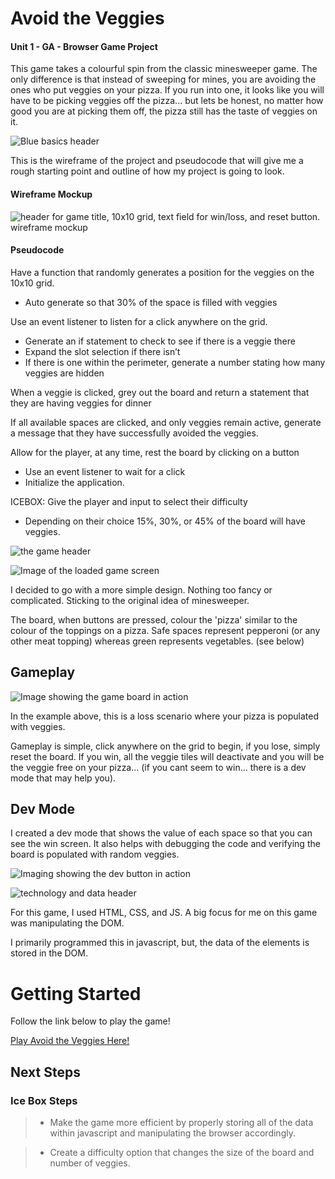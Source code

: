 # Avoid the Veggies
#### Unit 1 - GA - Browser Game Project

This game takes a colourful spin from the classic minesweeper game. The only difference is that instead of sweeping for mines, you are avoiding the ones who put veggies on your pizza. If you run into one, it looks like you will have to be picking veggies off the pizza... but lets be honest, no matter how good you are at picking them off, the pizza still has the taste of veggies on it. 

![Blue basics header](https://i.imgur.com/DwNQuSA.png)

This is the wireframe of the project and pseudocode that will give me a rough starting point and outline of how my project is going to look. 

#### **Wireframe Mockup** 
![header for game title, 10x10 grid, text field for win/loss, and reset button. wireframe mockup](https://i.imgur.com/hYdMkb9.png) 

#### **Pseudocode**

Have a function that randomly generates a position for the veggies on the 10x10 grid.
- Auto generate so that 30% of the space is filled with veggies

Use an event listener to listen for a click anywhere on the grid.
- Generate an if statement to check to see if there is a veggie there
- Expand the slot selection if there isn’t 
- If there is one within the perimeter, generate a number stating how many veggies are hidden

When a veggie is clicked, grey out the board and return a statement that they are having veggies for dinner

If all available spaces are clicked, and only veggies remain active, generate a message that they have successfully avoided the veggies.

Allow for the player, at any time, rest the board by clicking on a button
- Use an event listener to wait for a click
- Initialize the application.

ICEBOX: Give the player and input to select their difficulty
- Depending on their choice 15%, 30%, or 45% of the board will have veggies.

![the game header](https://i.imgur.com/o97zE2C.png)

![Image of the loaded game screen](https://i.imgur.com/gv5OuvJ.png)

I decided to go with a more simple design. Nothing too fancy or complicated. Sticking to the original idea of minesweeper.

The board, when buttons are pressed, colour the 'pizza' similar to the colour of the toppings on a pizza. Safe spaces represent pepperoni (or any other meat topping) whereas green represents vegetables. (see below)

## **Gameplay**

![Image showing the game board in action](https://i.imgur.com/WtzreOw.png)

In the example above, this is a loss scenario where your pizza is populated with veggies. 

Gameplay is simple, click anywhere on the grid to begin, if you lose, simply reset the board. If you win, all the veggie tiles will deactivate and you will be the veggie free on your pizza... (if you cant seem to win... there is a dev mode that may help you).


## **Dev Mode**

I created a dev mode that shows the value of each space so that you can see the win screen. It also helps with debugging the code and verifying the board is populated with random veggies.

![Imaging showing the dev button in action](https://i.imgur.com/StRYJbx.png)

![technology and data header](https://i.imgur.com/IOy81Im.png)

For this game, I used HTML, CSS, and JS. A big focus for me on this game was manipulating the DOM. 

I primarily programmed this in javascript, but, the data of the elements is stored in the DOM. 
<br/>

# Getting Started
Follow the link below to play the game! 

[Play Avoid the Veggies Here!](https://cdn-bsct.github.io/avoid-the-veggies/)

## **Next Steps**

### Ice Box Steps
> * Make the game more efficient by properly storing all of the data within javascript and manipulating the browser accordingly.

> * Create a difficulty option that changes the size of the board and number of veggies.